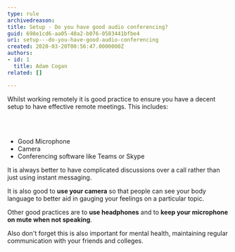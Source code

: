 ```yaml
---
type: rule
archivedreason: 
title: Setup - Do you have good audio conferencing?
guid: 698e1cd6-aa05-40a2-b076-0583441bfbe4
uri: setup---do-you-have-good-audio-conferencing
created: 2020-03-20T00:56:47.0000000Z
authors:
- id: 1
  title: Adam Cogan
related: []

---
```



<p class="ssw15-rteElement-P">Whilst working remotely it is good practice to ensure you have a decent setup to have effective remote meetings. This includes&#58;​​<br></p>
<br><excerpt class='endintro'></excerpt><br>
<ul>
   <li>Good Microphone<br></li><li>Camera<br></li><li>Conferencing software like Teams or Skype</li></ul><p>It is always better to have complicated discussions over a call rather than just using instant messaging.&#160;</p><p>It is also good to <b>use your camera</b> so that people can see your body language to better aid in gauging your feelings on a particular topic.<br></p><p>Other good practices are&#160;to <b>use headphones</b>&#160;and to&#160;<b>keep your microphone on mute when not speaking</b>. ​<br></p><p>Also don't forget this is also important for mental health, maintaining regular communication with your friends and colleges.<br></p>


